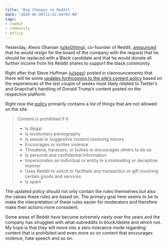 ```yaml
---
title: 'Big Changes at Reddit '
date: "2020-06-06T11:42:44+02:00"
tags:
- reddit
- community
- policy
---
```


Yesterday, Alexis Ohanian ([u/kn0thing](https://www.reddit.com/u/kn0thing/)), co-founder of Reddit, [announced](https://twitter.com/alexisohanian/status/1268943036228292608) that he would resign for the board of the company with the request that he should be replaced with a Black candidate and that he would donate all further income from his Reddit shares to support the black community.

Right after that Steve Huffman ([u/spez](https://www.reddit.com/user/spez/)) posted in r/announcements that there will be some [updates forthcoming to the site’s content policy](https://www.reddit.com/r/announcements/comments/gxas21/upcoming_changes_to_our_content_policy_our_board/?utm_source=share&utm_medium=web2x) based on the experiences of the last couple of weeks most likely related to Twitter’s and Snapchat’s handling of Donald Trump’s content posted on the respective platform.

Right now the [policy](https://www.redditinc.com/policies/content-policy) primarily contains a list of things that are not allowed on the site:

> Content is prohibited if it
> 
> - Is illegal
> - Is involuntary pornography
> - Is sexual or suggestive content involving minors
> - Encourages or incites violence
> - Threatens, harasses, or bullies or encourages others to do so
> - Is personal and confidential information
> - Impersonates an individual or entity in a misleading or deceptive manner
> - Uses Reddit to solicit or facilitate any transaction or gift involving certain goods and services
> - Is spam

The updated policy should not only contain the rules themselves but also the values these rules are based on. The primary goal here seems to be to make the interpretation of these rules easier for moderators and therefore make their actions more consistent.

Some areas of Reddit have become extremely nasty over the years and the company has struggled with what subreddits to block/delete and which not. My hope is that they will move into a zero-tolerance mode regarding content that is prohibited and even more so on content that encourages violence, hate speech and so on.
